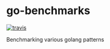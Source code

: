 # go-benchmarks

[![travis][travis-badge]][travis]


Benchmarking various golang patterns

[travis-badge]:             https://travis-ci.org/apoydence/go-benchmarks.svg?branch=master
[travis]:                   https://travis-ci.org/apoydence/go-benchmarks?branch=master
